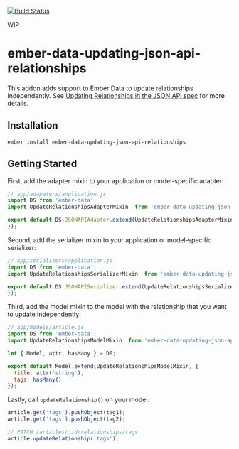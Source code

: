 [![Build Status](https://travis-ci.org/skaterdav85/ember-data-updating-json-api-relationships.svg?branch=master)](https://travis-ci.org/skaterdav85/ember-data-updating-json-api-relationships)

WIP

# ember-data-updating-json-api-relationships

This addon adds support to Ember Data to update relationships independently. See [Updating Relationships in the JSON:API spec](http://jsonapi.org/format/#crud-updating-relationships) for more details.

## Installation

```
ember install ember-data-updating-json-api-relationships
```

## Getting Started

First, add the adapter mixin to your application or model-specific adapter:

```js
// app/adapaters/application.js
import DS from 'ember-data';
import UpdateRelationshipsAdapterMixin  from 'ember-data-updating-json-api-relationships/mixins/adapter';

export default DS.JSONAPIAdapter.extend(UpdateRelationshipsAdapterMixin, {
});
```

Second, add the serializer mixin to your application or model-specific serializer:

```js
// app/serializers/application.js
import DS from 'ember-data';
import UpdateRelationshipsSerializerMixin  from 'ember-data-updating-json-api-relationships/mixins/serializer';

export default DS.JSONAPISerializer.extend(UpdateRelationshipsSerializerMixin, {
});
```

Third, add the model mixin to the model with the relationship that you want to update independently:

```js
// app/models/article.js
import DS from 'ember-data';
import UpdateRelationshipsModelMixin  from 'ember-data-updating-json-api-relationships/mixins/model';

let { Model, attr, hasMany } = DS;

export default Model.extend(UpdateRelationshipsModelMixin, {
  title: attr('string'),
  tags: hasMany()
});
```

Lastly, call `updateRelationship()` on your model:

```js
article.get('tags').pushObject(tag1);
article.get('tags').pushObject(tag2);

// PATCH /articles/:id/relationships/tags
article.updateRelationship('tags');
```
